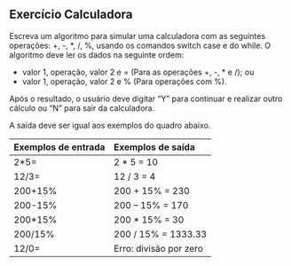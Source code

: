 ## Exercício Calculadora
Escreva um algoritmo para simular uma calculadora com as seguintes operações: +, -, *, /, %, usando os comandos switch case e do while. O algoritmo deve ler os dados na seguinte ordem:

* valor 1, operação, valor 2 e = (Para as operações +, -, * e /); ou
* valor 1, operação, valor 2 e % (Para operações com %).

Após o resultado, o usuário deve digitar “Y” para continuar e realizar outro cálculo ou “N” para sair da calculadora.

A saída deve ser igual aos exemplos do quadro abaixo.

Exemplos de entrada | Exemplos de saída
:--- | :---
2*5= | 2 * 5 = 10
12/3= | 12 / 3 = 4
200+15% | 200 + 15% = 230
200-15% | 200 – 15% = 170
200*15% | 200 * 15% = 30
200/15% | 200 / 15% = 1333.33
12/0= | Erro: divisão por zero